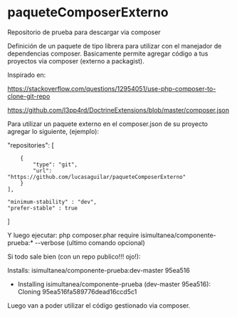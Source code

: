 # paqueteComposerExterno
Repositorio de prueba para descargar via composer

Definición de un paquete de tipo librera para utilizar con el manejador de dependencias composer. Basicamente permite agregar código a tus proyectos via composer (externo a packagist).

Inspirado en:

https://stackoverflow.com/questions/12954051/use-php-composer-to-clone-git-repo

https://github.com/l3pp4rd/DoctrineExtensions/blob/master/composer.json


Para utilizar un paquete externo en el composer.json de su proyecto agregar lo siguiente, (ejemplo):

"repositories": [
     
        {
            "type": "git",
            "url":  "https://github.com/lucasaguilar/paqueteComposerExterno"
        }
    ],
    
    "minimum-stability" : "dev",
    "prefer-stable" : true
    
 ]
 
 Y luego ejecutar:  php composer.phar require isimultanea/componente-prueba:* --verbose (ultimo comando opcional)
 
 
Si todo sale bien (con un repo publico!!! ojo!):

Installs: isimultanea/componente-prueba:dev-master 95ea516
  - Installing isimultanea/componente-prueba (dev-master 95ea516): Cloning 95ea516fa589776dead16ccd5c1
  
Luego van a poder utilizar el código gestionado via composer.
